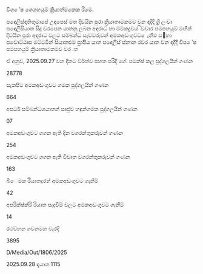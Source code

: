 විශ ේෂ ශෙශහයුම් ක්‍රියාත්මකෙක රීමෙ.

පඳොලිස්ඳතිතුමාපේ උඳපෙස් මත දිවයින පුරා ක්‍රියාතාමකමව වන ඳදිදි ශ්‍රී ලංවා පඳොලිසියාත සිදු වරපෙන යාතනු ලබන අඳරාධ හා මමකද්‍රවය ිවවාර පමපහයුම් මඟින් දිවයින පුරා අඳරාධ වලට සම්බන්ධ සැවවරුවන් අමකඅඩංගුවට ෙැනීම ස඲හා පවොට්ඨාස මට්ටමින් සියාතළුම ප්‍රාපීය යාත පඳොලිස් ස්නාන රවර යාත වන ඳදිදි විප ේෂ පමපහයුම් ක්‍රියාතාමකමව වර .ත

ඒ අනුව, 2025.09.27 වන දිනට ව්ර්ත්ව පහත පරිදි ශේ. පමක්ෂ් කල පුද්ගලයින් ගණන

28778

සැකපිට අමකඅඩංගුවට ගමක පුද්ගලයින් ගණන

664

අපර්ධ සම්බන්ධශයාතන් සෘජුව හඳුන්ගමක පුද්ගලයින් ගණන

07

අමකඅඩංගුවට ශගන ඇති දින වශරන්තුකරුවන් ගණන

254

අමකඅඩංගුවට ශගන ඇති විවෘත වශරන්තුකරුවන් ගණන

163

බීෙමක රියාතදුරන් අමකඅඩංගුවට ගැනීම්

42

අපරික්ෂ්ක්රි රියාත පැදවීම් වලට අමකඅඩංගුවට ගැනීම්

14

රථව්හන ශවනමක වැරදි

3895

D/Media/Out/1806/2025

2025.09.28 ඳැයාත 1115